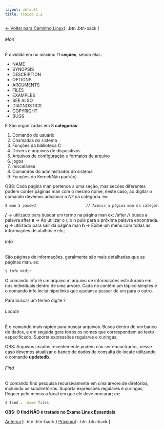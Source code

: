 ```yaml
---
layout: default 
title: Tópico 2.2
---
```


[← Voltar para Caminho Linux](/linux-essentials/01-book-lpi/Topico-02-Caminho-Linux/){: .btn .btn-back }

###### Man
É dividida em no máximo 11 **seções**, sendo elas:
* NAME
* SYNOPSIS
* DESCRIPTION
* OPTIONS
* ARGUMENTS
* FILES
* EXAMPLES
* SEE ALSO
* DIAGNOSTICS
* COPYRIGHT
* BUGS

E São organizadas em 8 **categorias**:
1. Comando do usuário
2. Chamadas do sistema
3. Funções da biblioteca C
4. Drivers e arquivos de dispositivos
5. Arquivos de configuração e formatos de arquivo
6. jogos
7. miscelânea
8. Comandos do administrador do sistema
9. Funções do Kernel(Não padrão)

OBS: Cada página man pertence a uma seção, mas seções diferentes podem conter páginas man com o mesmo nome, neste caso, ao digitar o comando devemos adicionar o Nº da categoria.
ex:
```sh
$ man 5 passwd                       // Acessa a página man da categoria 5
```

**/** -> utilizado para buscar um termo na página man
ex: /after     // busca a palavra after
**n** -> Ao utilizar o /, o n pula para a próxima palavra encontrada.
**q** -> utilizado para sair da página man
**h** -> Exibe um menu com todas as informações de atalhos e etc;

###### Info
São páginas de informações, geralmente são mais detalhadas que as páginas man.
ex:
```sh
$ info mkdir
```
O comando info lê um arquivo m arquivo de informações estruturado em nós individuais dentro de uma árvore. Cada nó contém um tópico simples e o comando info inclui hiperlinks que ajudam a passar de um para o outro.

Para buscar um termo digite ?

###### Locate
É o comando mais rápido para buscar arquivos.
Busca dentro de um banco de dados, e em seguida gera todos os nomes que correspondem ao texto especificado.
Suporta expressões regulares e curingas;

OBS: Arquivos criados recentemente podem não ser encontrados, nesse caso devemos atualizar o banco de dados de consulta do locate utilizando o comando **updatedb**.

###### Find
O comando find pesquisa recursivamente em uma árvore de diretórios, incluindo os subdiretórios.
Suporta expressões regulares e curingas;
Requer pelo menos o local em que ele deve procurar;
ex:
```sh
$ find . -name files
```

**OBS: O find NÃO é tratado no Exame Linux Essentials**

[Anterior](/linux-essentials/01-book-lpi/Topico-02-Caminho1-Linux/2.1-BasicoDaLinhaDeComando){: .btn .btn-back }
[Próximo](/linux-essentials/01-book-lpi/Topico-02-Caminho1-Linux/2.3-UsandoDiretoriosAndListandoArquivos){: .btn .btn-back }
